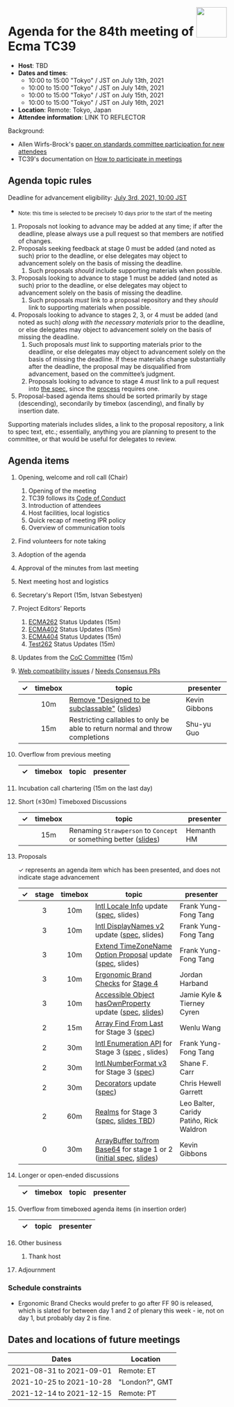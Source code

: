 
<img src="../images/Ecma_RVB-003.jpg" align="right" height="70" alt="" />

# Agenda for the 84th meeting of Ecma TC39

- **Host**: TBD
- **Dates and times**:
  - 10:00 to 15:00 "Tokyo" / JST on July 13th, 2021
  - 10:00 to 15:00 "Tokyo" / JST on July 14th, 2021
  - 10:00 to 15:00 "Tokyo" / JST on July 15th, 2021
  - 10:00 to 15:00 "Tokyo" / JST on July 16th, 2021
- **Location**: Remote: Tokyo, Japan
- **Attendee information**: LINK TO REFLECTOR

Background:
- Allen Wirfs-Brock's [paper on standards committee participation for new attendees](http://wirfs-brock.com/allen/files/papers/standpats-asianplop2016.pdf)
- TC39's documentation on [How to participate in meetings](https://github.com/tc39/how-we-work/blob/master/how-to-participate-in-meetings.md)

## Agenda topic rules

Deadline for advancement eligibility: [July 3rd, 2021, 10:00 JST ](https://www.timeanddate.com/countdown/generic?p0=1440&iso=20210703T01&msg%20%20%20%20=TC39%20Submission%20deadline)
  - <sub>Note: this time is selected to be precisely 10 days prior to the start of the meeting</sub>

1. Proposals not looking to advance may be added at any time; if after the deadline, please always use a pull request so that members are notified of changes.
1. Proposals seeking feedback at stage 0 must be added (and noted as such) prior to the deadline, or else delegates may object to advancement solely on the basis of missing the deadline.
    1. Such proposals *should* include supporting materials when possible.
1. Proposals looking to advance to stage 1 must be added (and noted as such) prior to the deadline, or else delegates may object to advancement solely on the basis of missing the deadline.
    1. Such proposals *must* link to a proposal repository and they *should* link to supporting materials when possible.
1. Proposals looking to advance to stages 2, 3, or 4 must be added (and noted as such) *along with the necessary materials* prior to the deadline, or else delegates may object to advancement solely on the basis of missing the deadline.
    1. Such proposals *must* link to supporting materials prior to the deadline, or else delegates may object to advancement solely on the basis of missing the deadline. If these materials change substantially after the deadline, the proposal may be disqualified from advancement, based on the committee’s judgment.
    1. Proposals looking to advance to stage 4 *must* link to a pull request into [the spec](https://github.com/tc39/ecma262), since the [process](https://tc39.github.io/process-document/) requires one.
1. Proposal-based agenda items should be sorted primarily by stage (descending), secondarily by timebox (ascending), and finally by insertion date.

Supporting materials includes slides, a link to the proposal repository, a link to spec text, etc.; essentially, anything you are planning to present to the committee, or that would be useful for delegates to review.

## Agenda items

1. Opening, welcome and roll call (Chair)
    1. Opening of the meeting
    1. TC39 follows its [Code of Conduct](https://tc39.github.io/code-of-conduct/)
    1. Introduction of attendees
    1. Host facilities, local logistics
    1. Quick recap of meeting IPR policy
    1. Overview of communication tools
1. Find volunteers for note taking
1. Adoption of the agenda
1. Approval of the minutes from last meeting
1. Next meeting host and logistics
1. Secretary's Report (15m, Istvan Sebestyen)
1. Project Editors’ Reports
    1. [ECMA262](https://github.com/tc39/ecma262) Status Updates (15m)
    1. [ECMA402](https://github.com/tc39/ecma402) Status Updates (15m)
    1. [ECMA404](https://www.ecma-international.org/publications/standards/Ecma-404.htm) Status Updates (15m)
    1. [Test262](https://github.com/tc39/test262) Status Updates (15m)
1. Updates from the [CoC Committee](https://tc39.es/code-of-conduct/#code-of-conduct-committee) (15m)
1. [Web compatibility issues](https://github.com/tc39/ecma262/issues?utf8=✓&q=is%3Aopen+label%3A%22web+reality%22+is%3Aissue) / [Needs Consensus PRs](https://github.com/tc39/ecma262/pulls?q=is%3Apr+is%3Aopen+label%3A%22needs+consensus%22)

    | ✓ | timebox | topic | presenter |
    |:-:|:-------:|-------|-----------|
    | | 10m | [Remove "Designed to be subclassable"](https://github.com/tc39/ecma262/pull/2360) ([slides](https://docs.google.com/presentation/d/1WDLS4tBiAbEJQeBYRJwjut_yfseGBKocTHpUlM4dpJM/)) | Kevin Gibbons |
    | | 15m | Restricting callables to only be able to return normal and throw completions | Shu-yu Guo |

1. Overflow from previous meeting

    | ✓ | timebox | topic | presenter |
    |:-:|:-------:|-------|-----------|

1. Incubation call chartering (15m on the last day)

1. Short (&le;30m) Timeboxed Discussions

    | ✓ | timebox | topic | presenter |
    |:-:|:-------:|-------|-----------|
    | | 15m | Renaming `Strawperson` to `Concept` or something better ([slides](https://docs.google.com/presentation/d/11PBKeQOGVj3r3F9xBJIKpgftfyeW5lGHHAJrI7Misgc/edit?usp=sharing))| Hemanth HM |

1. Proposals

    ✓ represents an agenda item which has been presented, and does not indicate stage advancement

    | ✓ | stage | timebox | topic | presenter |
    |:-:|:-----:|:-------:|-------|-----------|
    | | 3 | 10m | [Intl Locale Info](https://github.com/tc39/proposal-intl-locale-info) update ([spec](https://tc39.es/proposal-intl-locale-info/), slides) | Frank Yung-Fong Tang |
    | | 3 | 10m | [Intl DisplayNames v2](https://github.com/tc39/intl-displaynames-v2) update ([spec](https://tc39.es/intl-displaynames-v2), slides) | Frank Yung-Fong Tang |
    | | 3 | 10m | [Extend TimeZoneName Option Proposal](https://github.com/tc39/proposal-intl-extend-timezonename) update ([spec](https://tc39.es/proposal-intl-extend-timezonename), slides) | Frank Yung-Fong Tang |
    | | 3 | 10m | [Ergonomic Brand Checks](https://github.com/tc39/proposal-private-fields-in-in) for [Stage 4](https://github.com/tc39/proposal-private-fields-in-in/issues/7) | Jordan Harband |
    | | 3 | 10m | [Accessible Object hasOwnProperty](https://github.com/tc39/proposal-accessible-object-hasownproperty) update ([spec](https://tc39.es/proposal-accessible-object-hasownproperty/), [slides](https://docs.google.com/presentation/d/1UbbNOjNB6XpMGo1GGwl0b8lVsNoCPPPLBByPYc7i5IY/edit?usp=sharing)) | Jamie Kyle & Tierney Cyren
    | | 2 | 15m | [Array Find From Last](https://github.com/tc39/proposal-array-find-from-last) for Stage 3 ([spec](https://tc39.es/proposal-array-find-from-last/index.html)) | Wenlu Wang
    | | 2 | 30m | [Intl Enumeration API](https://github.com/tc39/proposal-intl-enumeration) for Stage 3 ([spec](https://tc39.es/proposal-intl-enumeration) , slides) | Frank Yung-Fong Tang |
    | | 2 | 30m | [Intl.NumberFormat v3](https://github.com/tc39/proposal-intl-numberformat-v3#readme) for Stage 3 ([spec](https://tc39.es/proposal-intl-numberformat-v3/out/numberformat/diff.html)) | Shane F. Carr |
    | | 2 | 30m | [Decorators](https://github.com/tc39/proposal-decorators) update ([spec](https://arai-a.github.io/ecma262-compare/?pr=2417)) | Chris Hewell Garrett
    | | 2 | 60m | [Realms](https://github.com/tc39/proposal-realms) for Stage 3 ([spec](https://tc39.es/proposal-realms/), [slides TBD](#)) | Leo Balter, Caridy Patiño, Rick Waldron |
    | | 0 | 30m | [ArrayBuffer to/from Base64](https://github.com/bakkot/proposal-arraybuffer-base64) for stage 1 or 2 ([initial spec](https://bakkot.github.io/proposal-arraybuffer-base64/), [slides](https://docs.google.com/presentation/d/1i7_ajP8J1EjILjBoYYkE2nmCT429-LuD7kJyhRUdXqY/)) | Kevin Gibbons
   

1. Longer or open-ended discussions

    | ✓ | timebox | topic | presenter |
    |:-:|:-------:|-------|-----------|

1. Overflow from timeboxed agenda items (in insertion order)

    | ✓ | topic | presenter |
    |:-:|-------|-----------|

1. Other business
    1. Thank host
1. Adjournment

### Schedule constraints

<!-- Be specific! Provide a full name, date and time range that they will or will not be available, and which sessions they are trying to prioritize. Satisfaction not guaranteed, but more information is useful. Conflicting constraints honored on a first-come, first served basis. -->
 - Ergonomic Brand Checks would prefer to go after FF 90 is released, which is slated for between day 1 and 2 of plenary this week - ie, not on day 1, but probably day 2 is fine.

## Dates and locations of future meetings

| Dates                    | Location                       |
|--------------------------|--------------------------------|
| 2021-08-31 to 2021-09-01 | Remote: ET                     |
| 2021-10-25 to 2021-10-28 | "London?", GMT                 |
| 2021-12-14 to 2021-12-15 | Remote: PT                     |
